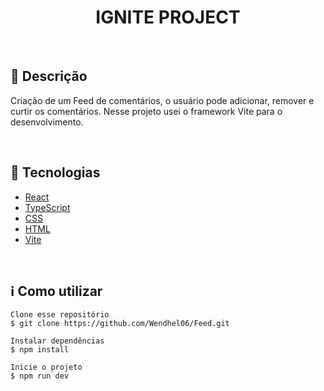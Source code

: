 <div align='center'>
  <h1>IGNITE PROJECT</h1>
</div>

</br>

<h2>🔖 Descrição</h2>
<p> Criação de um Feed de comentários, o usuário pode adicionar, remover e curtir os comentários. Nesse projeto usei o framework Vite para o desenvolvimento.</p>
</br>

<h2>🚀 Tecnologias</h2>
<ul>
    <li><a href="#" target="_blank">React</a></li>
    <li><a href="#" target="_blank">TypeScript</a></li>
    <li><a href="#" target="_blank">CSS</a></li>
    <li><a href="#" target="_blank">HTML</a></li>
    <li><a href="#" target="_blank">Vite</a></li>
</ul>

<br>

<h2>ℹ️ Como utilizar</h2>

    Clone esse repositório
    $ git clone https://github.com/Wendhel06/Feed.git

    Instalar dependências
    $ npm install

    Inicie o projeto
    $ npm run dev
